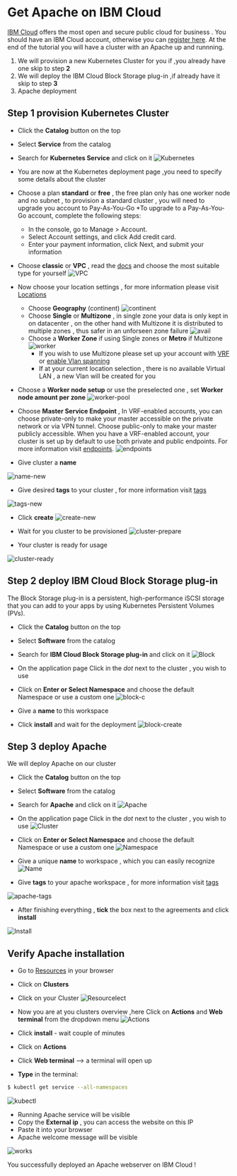 # Get Apache on IBM Cloud

[IBM Cloud] offers the most open and secure public cloud for business . You should have an IBM Cloud account, otherwise you can [register here].
At the end of the tutorial you will have a cluster with an Apache up and runnning.

1. We will provision a new Kubernetes Cluster for you if ,you already have one skip to step **2**
2. We will deploy  the IBM Cloud Block Storage plug-in ,if already have it skip to step **3**
3. Apache deployment 

## Step 1 provision Kubernetes Cluster

* Click the **Catalog** button on the top 
* Select **Service** from the catalog
* Search for **Kubernetes Service** and click on it
![Kubernetes](/kubernetes-select.png)
* You are now at the Kubernetes deployment page ,you need to specify some details about the cluster 
* Choose a plan **standard** or **free** , the free plan only has one worker node and no subnet , to provision a standard cluster , you will need to upgrade you account to Pay-As-You-Go 
  *To upgrade to a Pay-As-You-Go account, complete the following steps:

  * In the console, go to Manage > Account.
  * Select Account settings, and click Add credit card.
  * Enter your payment information, click Next, and submit your information
* Choose **classic** or **VPC** , read the [docs] and choose the most suitable type for yourself 
 ![VPC](/infra-select.png)
* Now choose your location settings , for more information please visit [Locations]
  * Choose **Geography** (continent)
![continent](/location-geo.png)
  * Choose **Single** or **Multizone** , in single zone your data is only kept in on datacenter , on the other hand with Multizone it is distributed to multiple zones , thus  safer in an unforseen zone failure 
![avail](/location-avail.png)
  * Choose a **Worker Zone** if using Single zones or **Metro** if Multizone
 ![worker](/location-worker.png) 
    * If you wish to use Multizone please set up your account with [VRF] or [enable Vlan spanning]
    * If at your current location selection , there is no available Virtual LAN , a new Vlan will be created for you 
 
* Choose a **Worker node setup** or use the preselected one , set **Worker node amount per zone**
![worker-pool](/worker-pool.png)
* Choose **Master Service Endpoint** ,  In VRF-enabled accounts, you can choose private-only to make your master accessible on the private network or via VPN tunnel. Choose public-only to make your master publicly accessible. When you have a VRF-enabled account, your cluster is set up by default to use both private and public endpoints. For more information visit [endpoints].
![endpoints](/endpoints.png)
* Give cluster a **name**

![name-new](/name-new.png)
* Give desired **tags** to your cluster , for more information visit [tags]

![tags-new](/tasg-new.png)
* Click **create**
![create-new](/create-new.png)

* Wait for you cluster to be provisioned 
![cluster-prepare](/cluster-prepare.png)
* Your cluster is ready for usage 

![cluster-ready](/cluster-done.png)

## Step 2 deploy IBM Cloud Block Storage plug-in
The Block Storage plug-in is a persistent, high-performance iSCSI storage that you can add to your apps by using Kubernetes Persistent Volumes (PVs).
 
* Click the **Catalog** button on the top 
* Select **Software** from the catalog
* Search for **IBM Cloud Block Storage plug-in** and click on it
![Block](/block-search.png)

* On the application page Click in the _dot_ next to the cluster , you wish to use
* Click on  **Enter or Select Namespace** and choose the default Namespace or use a custom one 
![block-c](/block-cluster.png)
* Give a **name** to this workspace 
* Click **install** and wait for the deployment
![block-create](/block-storage-create)
 

## Step 3 deploy Apache
  
We will deploy  Apache on our cluster 
  
* Click the **Catalog** button on the top 
* Select **Software** from the catalog
* Search for **Apache** and click on it
![Apache](/apache-select.png)


* On the application page Click in the _dot_ next to the cluster , you wish to use
![Cluster](/cluster-select.png)
* Click on  **Enter or Select Namespace** and choose the default Namespace or use a custom one 
![Namespace](/namespace.png)
* Give a unique **name** to workspace , which you can easily recognize
![Name](/name.png)
* Give **tags** to your apache workspace , for more information visit [tags]

![apache-tags](/apache-tags.png)

* After finishing everything , **tick** the box next to the agreements and click **install**

![Install](/install.png)

## Verify Apache installation

* Go to [Resources] in your browser 
* Click on **Clusters**
* Click on your Cluster
![Resourcelect](/resource-select.png)

* Now you are at you clusters overview ,here Click on **Actions** and **Web terminal** from the dropdown menu
![Actions](/cluster-main.png)
* Click **install** - wait couple of minutes 
* Click on **Actions**
* Click **Web terminal** --> a terminal will open up

* **Type** in the terminal:
 ```sh
$ kubectl get service --all-namespaces
```
![kubectl](/kubectl.png)
* Running Apache service will be visible 
* Copy the **External ip** , you can access the website on this IP
* Paste it into your browser
* Apache welcome message will be visible

![works](/apache-works.png)

You successfully deployed an Apache webserver on IBM Cloud ! 



 
   [IBM Cloud]: <http://cloud.ibm.com>
   [Resources]: <http://cloud.ibm.com/resources>
   [Register Here]: <http://cloud.ibm.com/registration>
   [docs]: <https://cloud.ibm.com/docs/containers?topic=containers-infrastructure_providers>
   [Locations]: <https://cloud.ibm.com/docs/containers?topic=containers-regions-and-zones#zones>
   [VRF]: <https://cloud.ibm.com/docs/dl?topic=dl-overview-of-virtual-routing-and-forwarding-vrf-on-ibm-cloud>
   [enable Vlan spanning]: <https://cloud.ibm.com/docs/vlans?topic=vlans-vlan-spanning#vlan-spanning>
   [endpoints]: <https://cloud.ibm.com/docs/account?topic=account-service-endpoints-overview>
   [tags]: <https://cloud.ibm.com/docs/account?topic=account-tag>
